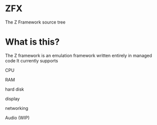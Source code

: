 # ZFX
The Z Framework source tree

# What is this?
The Z framework is an emulation framework written entirely in managed code
It currently supports

CPU

RAM

hard disk

display

networking

Audio (WIP)

